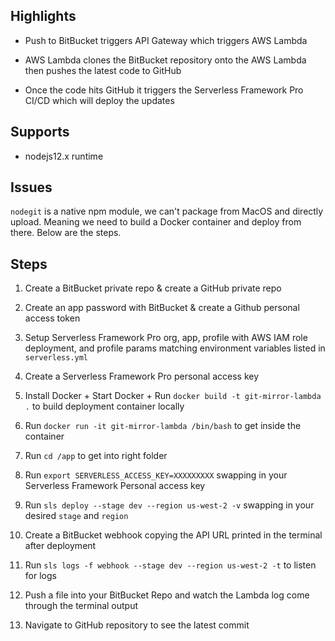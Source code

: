 ## Highlights

* Push to BitBucket triggers API Gateway which triggers AWS Lambda

* AWS Lambda clones the BitBucket repository onto the AWS Lambda then pushes the latest code to GitHub

* Once the code hits GitHub it triggers the Serverless Framework Pro CI/CD which will deploy the updates

## Supports

* nodejs12.x runtime

## Issues

`nodegit` is a native npm module, we can't package from MacOS and directly upload. Meaning we need to build a Docker container and deploy from there. Below are the steps.

## Steps

1. Create a BitBucket private repo & create a GitHub private repo

2. Create an app password with BitBucket & create a Github personal access token

3. Setup Serverless Framework Pro org, app, profile with AWS IAM role deployment, and profile params matching environment variables listed in `serverless.yml`

4. Create a Serverless Framework Pro personal access key

5. Install Docker + Start Docker + Run `docker build -t git-mirror-lambda .` to build deployment container locally

6. Run `docker run -it git-mirror-lambda /bin/bash` to get inside the container

7. Run `cd /app` to get into right folder

8. Run `export SERVERLESS_ACCESS_KEY=XXXXXXXXX` swapping in your Serverless Framework Personal access key

9. Run `sls deploy --stage dev --region us-west-2 -v` swapping in your desired `stage` and `region`

10. Create a BitBucket webhook copying the API URL printed in the terminal after deployment

11. Run `sls logs -f webhook --stage dev --region us-west-2 -t` to listen for logs

12. Push a file into your BitBucket Repo and watch the Lambda log come through the terminal output

13. Navigate to GitHub repository to see the latest commit
